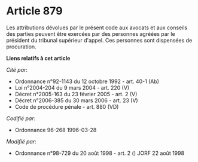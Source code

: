 # Article 879

Les attributions dévolues par le présent code aux avocats et aux conseils des parties peuvent être exercées par des personnes
agréées par le président du tribunal supérieur d'appel. Ces personnes sont dispensées de procuration.

**Liens relatifs à cet article**

_Cité par_:

  - Ordonnance n°92-1143 du 12 octobre 1992 - art. 40-1 (Ab)
  - Loi n°2004-204 du 9 mars 2004 - art. 220 (V)
  - Décret n°2005-163 du 23 février 2005 - art. 2 (V)
  - Décret n°2006-385 du 30 mars 2006 - art. 23 (V)
  - Code de procédure pénale - art. 880 (VD)

_Codifié par_:

  - Ordonnance 96-268 1996-03-28

_Modifié par_:

  - Ordonnance n°98-729 du 20 août 1998 - art. 2 () JORF 22 août 1998
